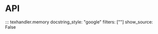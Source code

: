 API
===

::: texhandler.memory
    docstring_style: "google"
    filters: [""]
    show_source: False